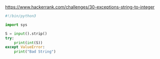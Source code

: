https://www.hackerrank.com/challenges/30-exceptions-string-to-integer

```python
#!/bin/python3

import sys

S = input().strip()
try:
    print(int(S))
except ValueError:
    print("Bad String")
```
